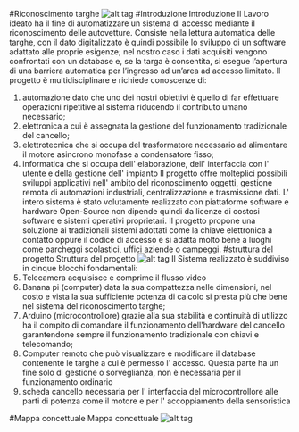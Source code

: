 #Riconoscimento targhe
![alt tag](https://cloud.githubusercontent.com/assets/13135708/8456190/0b7d348c-200a-11e5-92ec-68970b237f75.png)
#Introduzione
Introduzione
Il Lavoro ideato ha il fine di automatizzare un sistema di accesso mediante il riconoscimento delle autovetture. Consiste nella lettura automatica delle targhe, con il dato digitalizzato è quindi possibile lo sviluppo di un software adattato alle proprie esigenze;  nel nostro caso i dati acquisiti vengono confrontati con un database e, se la targa è consentita, si esegue  l’apertura di una barriera automatica per l’ingresso ad un’area ad accesso limitato.
Il progetto è multidisciplinare e richiede conoscenze di:
1.	automazione dato che uno dei nostri obiettivi è quello di far effettuare operazioni ripetitive al sistema riducendo il contributo umano necessario;  
2. elettronica a cui è assegnata la gestione del funzionamento tradizionale del cancello;
3.	 elettrotecnica che si occupa del trasformatore necessario ad alimentare il motore asincrono monofase a condensatore fisso;
4.	informatica che si occupa dell' elaborazione, dell' interfaccia con l' utente e della gestione dell' impianto
Il progetto offre molteplici possibili sviluppi applicativi nell' ambito del riconoscimento oggetti, gestione remota di automazioni industriali, centralizzazione e trasmissione dati. L' intero sistema è stato volutamente realizzato con piattaforme software e hardware Open-Source non dipende quindi da licenze di costosi software e sistemi operativi proprietari. Il progetto propone una soluzione ai tradizionali sistemi adottati come la chiave elettronica a contatto oppure il codice di accesso e si adatta molto bene a luoghi come parcheggi scolastici, uffici aziende o campeggi.
#struttura del progetto
Struttura del progetto
![alt tag](https://cloud.githubusercontent.com/assets/13135708/8456352/2c8185ec-200b-11e5-9a68-e979e7b6566d.jpg)
Il Sistema realizzato è suddiviso in cinque blocchi fondamentali:
1.	Telecamera acquisisce e comprime il flusso video
2.	Banana pi (computer) data la sua compattezza nelle dimensioni, nel costo e vista la sua sufficiente potenza di calcolo si presta più che bene nel sistema del riconoscimento targhe;
3.	Arduino (microcontrollore) grazie alla sua stabilità e continuità di utilizzo ha il compito di comandare il funzionamento dell'hardware del cancello garantendone sempre il funzionamento tradizionale con chiavi e telecomando;
4.	Computer remoto che può visualizzare e modificare il database contenente le targhe a cui è permesso l' accesso. Questa parte ha un fine solo di gestione o sorveglianza, non è necessaria per il funzionamento ordinario
5.	scheda cancello necessaria per l' interfaccia del microcontrollore alle parti di potenza come il motore e per l' accoppiamento della sensoristica

#Mappa concettuale
Mappa concettuale
![alt tag](https://cloud.githubusercontent.com/assets/13135708/8456373/3fd55fec-200b-11e5-81de-0101d4076ec8.jpg)
